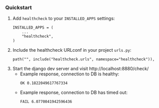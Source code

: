 ### Quickstart
1. Add `healthcheck` to your `INSTALLED_APPS` settings:
    ```
    INSTALLED_APPS = (
        ...
        "healthcheck",
    )
    ```
2. Include the healthcheck URLconf in your project `urls.py`:
    ```
    path("", include("healthcheck.urls", namespace="healthcheck")),
    ```
3. Start the django dev server and visit http://localhost:8880/check/
    - Example response, connection to DB is healthy:
        ```
        OK 0.1822049617767334
        ```
    - Example response, connection to DB has timed out:
        ```
        FAIL 6.0770041942596436
        ```
